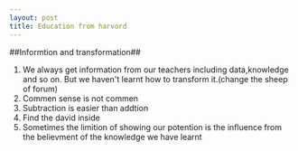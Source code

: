 ```yaml
---
layout: post
title: Education from harvord
---
```



##Informtion and transformation##
1. We always get information from our teachers including data,knowledge and so on. But we haven't learnt how to transform it.(change the sheep of forum)
2. Commen sense is not commen
3. Subtraction is easier than addtion
4. Find the david inside
5. Sometimes the limition of showing our potention is the influence from the believment of the knowledge we have learnt


